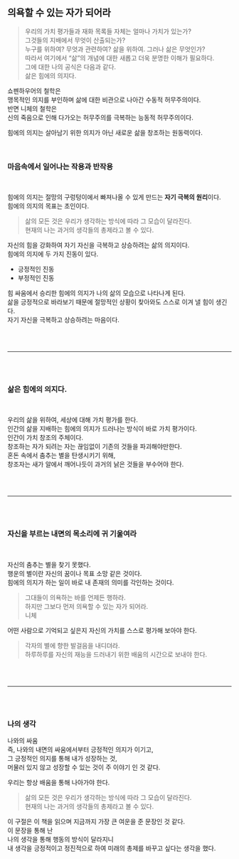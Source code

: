 

## 의욕할 수 있는 자가 되어라
> 우리의 가치 평가들과 재화 목록들 자체는 얼마나 가치가 있는가?<br>
> 그것들의 지배에서 무엇이 산출되는가?<br>
> 누구를 위하여? 무엇과 관련하여?  삶을 위하여. 그러나 삶은 무엇인가?<br>
> 따라서 여기에서 “삶”의 개념에 대한 새롭고 더욱 분명한 이해가 필요하다.<br>
> 그에 대한 나의 공식은 다음과 같다.<br>
> 삶은 힘에의 의지다.

쇼펜하우어의 철학은<br>
맹목적인 의지를 부인하며 삶에 대한 비관으로 나아간 수동적 허무주의이다.<br>
반면 니체의 철학은<br>
신의 죽음으로 인해 다가오는 허무주의를 극복하는 능동적 허무주의이다.<br>

힘에의 의지는 살아남기 위한 의지가 아닌 새로운 삶을 창조하는 원동력이다.<br>

<br>

### 마음속에서 일어나는 작용과 반작용
<br>

힘에의 의지는 절망의 구렁텅이에서 빠져나올 수 있게 만드는 **자기 극복의 원리**이다.<br>
힘에의 의지의 목표는 초인이다.<br>

> 삶의 모든 것은 우리가 생각하는 방식에 따라 그 모습이 달라진다.<br>
> 현재의 나는 과거의 생각들의 총제라고 볼 수 있다.<br>

자신의 힘을 강화하여 자기 자신을 극복하고 상승하려는 삶의 의지이다.<br>
힘에의 의지에 두 가지 진동이 있다.<br>
- 긍정적인 진동
- 부정적인 진동

힘 싸움에서 승리한 힘에의 의지가 나의 삶의 모습으로 나타나게 된다.<br>
삶을 긍정적으로 바라보기 때문에 절망적인 상황이 찾아와도 스스로 이겨 낼 힘이 생긴다.<br>
자기 자신을 극복하고 상승하려는 마음이다.<br>


<br>
<br>


___

<br>
<br>

### 삶은 힘에의 의지다.
<br>

우리의 삶을 위하여, 세상에 대해 가치 평가를 한다.<br>
인간의 삶을 지배하는 힘에의 의지가 드러나는 방식이 바로 가치 평가이다.<br>
인간이 가치 창조의 주체이다.<br>
창조하는 자가 되려는 자는 끊임없이 기존의 것들을 파괴해야만한다.<br>
혼돈 속에서 춤추는 별을 탄생시키기 위해,<br>
창조자는 새가 알에서 깨어나듯이 과거의 낡은 것들을 부수어야 한다.<br>

<br>
<br>

___

<br>
<br>

### 자신을 부르는 내면의 목소리에 귀 기울여라
<br>

자신의 춤추는 별을 찾기 못했다.<br>
행운의 별이란 자신의 꿈이나 목표 소망 같은 것이다.<br>
힘에의 의지가 하는 일이 바로 내 존재의 의미를 각인하는 것이다.<br>

> 그대들이 의욕하는 바를 언제든 행하라.<br>
> 하지만 그보다 먼저 의욕할 수 있는 자가 되어라.<br>
> 니체

어떤 사람으로 기억되고 싶은지 자신의 가치를 스스로 평가해 보아야 한다.<br>

> 각자의 별에 향한 발걸음을 내디뎌라.<br>
> 하루하루를 자신의 재능을 드러내기 위한 배움의 시간으로 보내야 한다.<br>


<br>
<br>

___

<br>
<br>

### 나의 생각

나와의 싸움<br>
즉, 나와의 내면의 싸움에서부터 긍정적인 의지가 이기고,<br>
그 긍정적인 의지를 통해 내가 성장하는 것,<br>
머물러 있지 않고 성장할 수 있는 것이 주 이야기 인 것 같다.<br>

우리는 항상 배움을 통해 나아가야 한다.<br>

> 삶의 모든 것은 우리가 생각하는 방식에 따라 그 모습이 달라진다.<br>
> 현재의 나는 과거의 생각들의 총제라고 볼 수 있다.<br>

이 구절은 이 책을 읽으며 지금까지 가장 큰 여운을 준 문장인 것 같다.<br>
이 문장을 통해 난<br>
나의 생각을 통해 행동의 방식이 달라지니<br>
내 생각을 긍정적이고 정진적으로 하여 미래의 총제를 바꾸고 싶다는 생각을 했다.<br>
